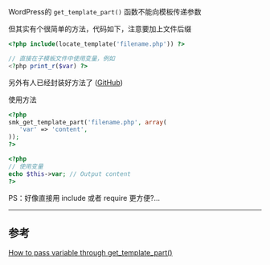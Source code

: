 WordPress的 `get_template_part()` 函数不能向模板传递参数

但其实有个很简单的方法，代码如下，注意要加上文件后缀

```php
<?php include(locate_template('filename.php')) ?>

// 直接在子模板文件中使用变量，例如
<?php print_r($var) ?>
```

另外有人已经封装好方法了 ([GitHub](https://github.com/Smartik89/SMK-Theme-View/blob/master/functions.php))

使用方法

```php
<?php
smk_get_template_part('filename.php', array(
   'var' => 'content',
));
?>

<?php
// 使用变量
echo $this->var; // Output content
?>
```

PS：好像直接用 include 或者 require 更方便?...

---

## 参考

[How to pass variable through get_template_part()](https://themeforest.net/forums/thread/how-to-pass-variable-through-get_template_part/123845)